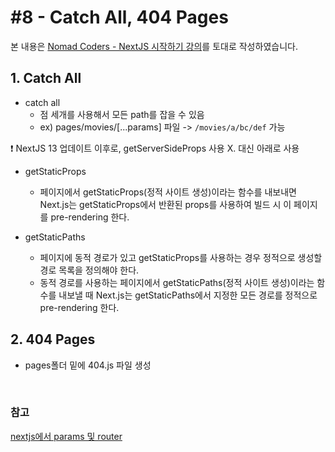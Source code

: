 # #8 - Catch All, 404 Pages
본 내용은 [Nomad Coders - NextJS 시작하기 강의](https://nomadcoders.co/nextjs-fundamentals)를 토대로 작성하였습니다.
<br/>
## 1. Catch All
- catch all
  - 점 세개를 사용해서 모든 path를 잡을 수 있음
  - ex) pages/movies/[...params] 파일 -> `/movies/a/bc/def` 가능
    
❗️ NextJS 13 업데이트 이후로, getServerSideProps 사용 X. 대신 아래로 사용
- getStaticProps
  - 페이지에서 getStaticProps(정적 사이트 생성)이라는 함수를 내보내면 Next.js는 getStaticProps에서 반환된 props를 사용하여 빌드 시 이 페이지를 pre-rendering 한다.

- getStaticPaths
  - 페이지에 동적 경로가 있고 getStaticProps를 사용하는 경우 정적으로 생성할 경로 목록을 정의해야 한다.
  - 동적 경로를 사용하는 페이지에서 getStaticPaths(정적 사이트 생성)이라는 함수를 내보낼 때 Next.js는 getStaticPaths에서 지정한 모든 경로를 정적으로 pre-rendering 한다.
 
## 2. 404 Pages
- pages폴더 밑에 404.js 파일 생성
<br/>
 
### 참고
[nextjs에서 params 및 router](https://imported-sturgeon-51f.notion.site/nextjs-params-router-d7e6c04fdd094adc90418c269af107fd)


